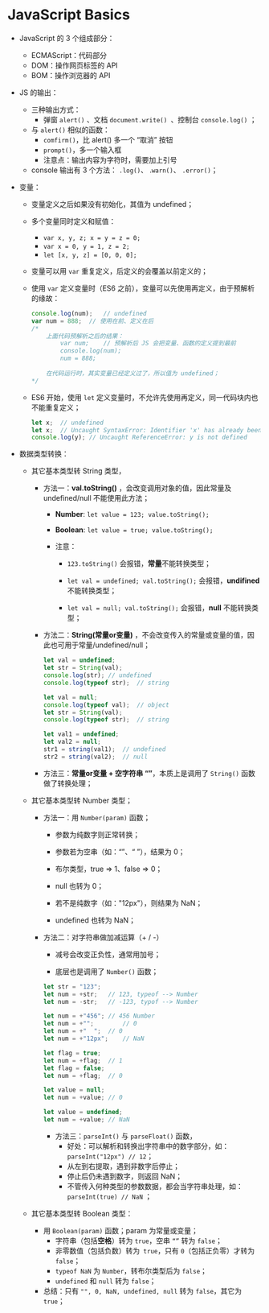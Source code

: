 # JavaScript Basics

* JavaScript 的 3 个组成部分：
  * ECMAScript：代码部分
  * DOM：操作网页标签的 API
  * BOM：操作浏览器的 API



* JS 的输出：
  * 三种输出方式：
    * 弹窗 `alert()` 、文档 `document.write() `、控制台 `console.log()` ；
  * 与 `alert()` 相似的函数：
    * `comfirm()`，比 alert() 多一个 “取消” 按钮
    * `prompt()`，多一个输入框
    * 注意点：输出内容为字符时，需要加上引号
  * console 输出有 3 个方法： `.log()`、 .`warn()`、 `.error()`；



* 变量：
  * 变量定义之后如果没有初始化，其值为 undefined；

  * 多个变量同时定义和赋值： 

    * `var x, y, z; x = y = z = 0;` 
    * `var x = 0, y = 1, z = 2;`
    * `let [x, y, z] = [0, 0, 0];`

  * 变量可以用 `var` 重复定义，后定义的会覆盖以前定义的；

  * 使用 `var` 定义变量时（ES6 之前），变量可以先使用再定义，由于预解析的缘故：

    ```js
    console.log(num);	// undefined
    var num = 888;	// 使用在前、定义在后
    /*
    	上面代码预解析之后的结果：
    		var num;	// 预解析后 JS 会把变量、函数的定义提到最前
    		console.log(num);
    		num = 888;
    		
    	在代码运行时，其实变量已经定义过了，所以值为 undefined；
    */
    ```

  * ES6 开始，使用 `let` 定义变量时，不允许先使用再定义，同一代码块内也不能重复定义；

    ```js
    let x;	// undefined
    let x;	// Uncaught SyntaxError: Identifier 'x' has already been declared
    console.log(y);	// Uncaught ReferenceError: y is not defined
    ```

    

* 数据类型转换：

  * 其它基本类型转 String 类型，

    * 方法一：**val.toString()** ，会改变调用对象的值，因此常量及 undefined/null 不能使用此方法；

      * **Number**: `let value = 123; value.toString();`

      * **Boolean**: `let value = true; value.toString();`

      * 注意： 

        * `123.toString()` 会报错，**常量**不能转换类型；

        * `let val = undefined; val.toString();` 会报错，**undifined** 不能转换类型；

        * `let val = null; val.toString();` 会报错，**null** 不能转换类型；

          

    * 方法二：**String(常量or变量)** ，不会改变传入的常量或变量的值，因此也可用于常量/undefined/null；

      ```js
      let val = undefined;
      let str = String(val);
      console.log(str);	// undefined
      console.log(typeof str);	// string
      
      let val = null;
      console.log(typeof val);	// object
      let str = String(val);
      console.log(typeof str);	// string
      
      let val1 = undefined;
      let val2 = null;
      str1 = string(val1);	// undefined
      str2 = string(val2);	// null
      ```

      

    * 方法三：**常量or变量 + 空字符串 “”**，本质上是调用了 `String()` 函数做了转换处理；

      

  * 其它基本类型转 Number 类型；

    * 方法一：用 `Number(param)` 函数；

      * 参数为纯数字则正常转换；

      * 参数若为空串（如：“”、“    ”），结果为 0；

      * 布尔类型，true => 1、false => 0；

      * null 也转为 0；

      * 若不是纯数字（如："12px"），则结果为 NaN；

      * undefined 也转为 NaN；

        

    * 方法二：对字符串做加减运算（+ / -）

      * 减号会改变正负性，通常用加号；

      * 底层也是调用了 `Number()` 函数；

      ```js
      let str = "123";
      let num = +str;	// 123, typeof --> Number
      let num = -str;	// -123, typof --> Number
      
      let num = +"456";	// 456 Number
      let num = +"";		// 0
      let num = +"  ";	// 0
      let num = +"12px";	// NaN
      
      let flag = true;
      let num = +flag;	// 1
      let flag = false;
      let num = +flag;	// 0
      
      let value = null;
      let num = +value;	// 0
      
      let value = undefined;
      let num = +value;	// NaN
      ```

      

      * 方法三：`parseInt()` 与 `parseFloat()` 函数，
        * 好处：可以解析和转换出字符串中的数字部分，如：`parseInt("12px") // 12`；
        * 从左到右提取，遇到非数字后停止；
        * 停止后仍未遇到数字，则返回 NaN；
        * 不管传入何种类型的参数数据，都会当字符串处理，如：`parseInt(true) // NaN` ；

      

  * 其它基本类型转 Boolean 类型：
    * 用 `Boolean(param)` 函数；param 为常量或变量；
      * 字符串（包括**空格**）转为 `true`，空串 `“”` 转为 `false`；
      * 非零数值（包括负数）转为` true`，只有 `0`（包括正负零）才转为 `false`；
      * `typeof NaN` 为 `Number`，转布尔类型后为 `false`；
      * `undefined` 和 `null` 转为 `false`；
    * 总结：只有 `"", 0, NaN, undefined, null` 转为 `false`，其它为 `true`；